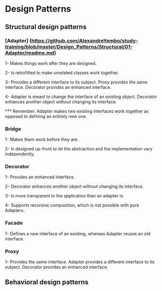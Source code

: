 # Design Patterns

## Structural design patterns

### [Adapter] (https://github.com/AlexandreYembo/study-training/blob/master/Design_Patterns/Structural/01-Adapter/readme.md)
  1- Makes things work after they are designed.
  
  2- Is retrofitted to make unrelated classes work together.
  
  3- Provides a different interface to its subject. Proxy provides the same interface. Decorator provides an enhanced interface.
  
  4- Adapter is meant to change the interface of an existing object. Decorator enhances another object without changing its interface.

*** Remember: Adapter makes two existing interfaces work together as opposed to defining an entirely new one.

### Bridge
  1- Makes them work before they are.
  
  2- Is designed up-front to let the abstraction and the implementation vary independently.

### Decorator
  1- Provides an enhanced interface.
  
  2- Decorator enhances another object without changing its interface.
  
  3- Is more transparent to the application than an adapter is.
  
  4- Supports recursive composition, which is not possible with pure Adapters.
  

### Facade
  1- Defines a new interface of an existing, whereas Adapter reuses an old interface.

### Proxy
  1- Provides the same interface. Adapter provides a different interface to its subject. Decorator provides an enhanced interface.


## Behavioral design patterns
